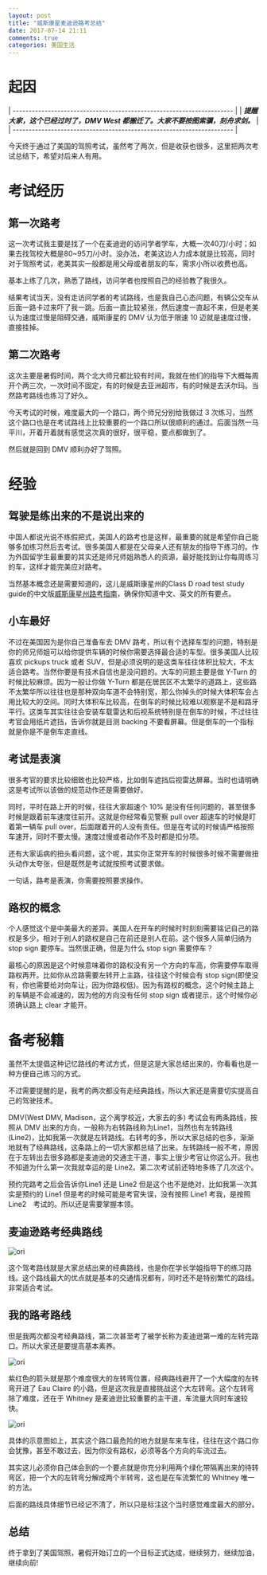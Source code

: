 ```yaml
---
layout: post
title: "威斯康星麦迪逊路考总结"
date: 2017-07-14 21:11
comments: true
categories: 美国生活
---
```

# 起因


| ---------------------------------------------------------------------  |
| **_提醒大家，这个已经过时了，DMV West 都搬迁了。大家不要按图索骥，刻舟求剑。_**   | 
| ---------------------------------------------------------------------  | 

今天终于通过了美国的驾照考试，虽然考了两次，但是收获也很多，这里把两次考试总结下，希望对后来人有用。



<!--more-->


# 考试经历

## 第一次路考

这一次考试我主要是找了一个在麦迪逊的访问学者学车，大概一次40刀/小时；如果去找驾校大概是80~95刀/小时。没办法，老美这边人力成本就是比较高，同时对于驾照考试，老美其实一般都是用父母或者朋友的车，需求小所以收费也高。

基本上练了几次，熟悉了路线，访问学者也按照自己的经验教了我很久。

结果考试当天，没有走访问学者的考试路线，也是我自己心态问题，有辆公交车从后面一路卡过来吓了我一跳。后面一直比较紧张，然后速度一直起不来，但是老美认为速度过慢是阻碍交通，威斯康星的 DMV 认为低于限速 10 迈就是速度过慢，直接挂掉。

## 第二次路考

这次主要是暑假时间，两个北大师兄都比较有时间，我就在他们的指导下大概每周开个两三次，一次时间不固定，有的时候是去亚洲超市，有的时候是去沃尔玛。当然路考路线也练习了好久。

今天考试的时候，难度最大的一个路口，两个师兄分别给我做过 3 次练习，当然这个路口也是在考试路线上比较重要的一个路口所以很顺利的通过。后面当然一马平川，开着开着就有感觉这次真的很好，很平稳，要点都做到了。

然后就是回到 DMV 顺利办好了驾照。


# 经验

## 驾驶是练出来的不是说出来的

中国人都说光说不练假把式，美国人的路考也是这样，最重要的就是希望你自己能够多加练习然后去考试。很多美国人都是在父母亲人还有朋友的指导下练习的。作为外国留学生最重要的其实还是师兄师姐熟悉人的资源，最好能找到让你每周练习的车，这样才能完美应对路考。

当然基本概念还是需要知道的，这儿是威斯康星州的Class D road test study guide的中文版[威斯康星州路考指南](http://iphyer.github.io/blog/2017/05/02/rodetestguide/)，确保你知道中文、英文的所有要点。

## 小车最好

不过在美国因为是你自己准备车去 DMV 路考，所以有个选择车型的问题，特别是你的师兄师姐可以给你提供车辆的时候你需要选择最合适的车型。很多美国人比较喜欢 pickups truck 或者 SUV，但是必须说明的是这类车往往体积比较大，不太适合路考。当然你要是有技术自信也是没问题的。大车的问题主要是做 Y-Turn 的时候比较麻烦。因为一般让你做 Y-Turn 都是在居民区不太繁华的道路上，这些路不太繁华所以往往也是那种双向车道不会特别宽，那么你掉头的时候大体积车会占用比较大的空间。同时大体积车比较高，在倒车的时候比较难以观察是不是和路牙平行。这类车其实往往会安装车载雷达和后视系统特别是在倒车的时候，不过往往考官会用纸片遮挡，告诉你就是目测 backing 不要看屏幕。但是倒车的一个指标就是你是不是倒车走直线。

## 考试是表演

很多考官的要求比较细致也比较严格，比如倒车遮挡后视雷达屏幕。当时也请明确这是考试所以该做的规范动作还是需要做好。

同时，平时在路上开的时候，往往大家超速个 10% 是没有任何问题的，甚至很多时候是跟着前车速度往前开。这就是你经常看见警察 pull over 超速车的时候是盯着第一辆车 pull over，后面跟着开的人没有责任。但是在考试的时候请严格按照车速开，同时不要太慢。速度过慢或者动作不及时都是扣分项。

还有大家诟病的扭头看问题，这个呢，其实你正常开车的时候很多时候不需要做扭头动作太夸张，但是既然是考试就按照考试要求做。

一句话，路考是表演，你需要按照要求操作。

## 路权的概念

个人感觉这个是中美最大的差异。美国人在开车的时候时时刻刻需要铭记自己的路权是多少，相对于别人的路权是自己在前还是别人在前。这个很多人简单归纳为 stop sign 要停车。当然很正确，但是为什么 stop sign 需要停车？

最核心的原因是这个时候意味着你的路权没有另一个方向的车高，你需要停车取得路权再开。比如你从岔路需要左转开上主路，往往这个时候会有 stop sign(即使没有，你也需要给对向车让，因为你路权低)。因为有路权的概念，这个时候主路上的车辆是不会减速的，因为他的方向没有任何 stop sign 或者提示，这个时候你必须确认路上 clear 才能开。

# 备考秘籍

虽然不太提倡这种记忆路线的考试方式，但是这是大家总结出来的，你看看也是一种方便自己练习的方式。

不过需要提醒的是，我考的两次都没有走经典路线，所以大家还是需要切实提高自己的驾驶技术。

DMV(West DMV, Madison，这个离学校近，大家去的多) 考试会有两条路线，按照从 DMV 出来的方向，一般称为右转路线称为Line1，当然也有左转路线(Line2)，比如我第一次就是左转路线。右转考的多，所以大家总结的也多，渐渐地就有了经典路线，这条路上的一切大家都总结了出来。左转路线一般不考，原因在于左转出去很多路都是麦迪逊的交通主干道，事实上很少考官让你这么开。我也不知道为什么第一次我就幸运的是 Line2。第二次考试前还特地多练了几次这个。

预约完路考之后会告诉你Line1 还是 Line2 但是这个也不是绝对，比如我第一次其实是预约的 Line1 但是考的时候可能是考官失误，没有按照 Line1 考我，是按照 Line2　考试的。所以还是需要掌握本领。

## 麦迪逊路考经典路线

![ori](/images/RoadTest/Route1.png)

这个驾考路线就是大家总结出来的经典路线，也是你在学长学姐指导下的练习路线。这个路线最大的优点就是基本的交通情况都有，同时还不是特别繁忙的路线。非常适合考试。

## 我的路考路线

但是我两次都没考经典路线，第二次甚至考了被学长称为麦迪逊第一难的左转完路口。所以大家还是要提高基本素养。

![ori](/images/RoadTest/Route2.png)

紫红色的箭头就是那个难度很大的左转弯位置，经典路线避开了一个大幅度的左转弯开进了 Eau Claire 的小路，但是这次我是直接挑战这个大左转弯。这个左转弯除了难度，还在于 Whitney 是麦迪逊比较重要的主干道，车流量大同时车速较快。

![ori](/images/RoadTest/LeftTurn.png)

具体的示意图如上，其实这个路口最危险的地方就是车来车往，往往在这个路口你会犹豫，甚至不敢过去，因为你没有路权，必须等各个方向的车流过去。

其实这儿必须你自己体会到的一个要点就是你充分利用两个绿化带隔离出来的待转弯区，把一个大的左转弯分解成两个半转弯，这也是在车流繁忙的 Whitney 唯一的方法。

后面的路线具体细节已经记不清了，所以只是标注这个当时感觉难度最大的部分。

## 总结

终于拿到了美国驾照，暑假开始订立的一个目标正式达成，继续努力，继续加油，继续向前!
